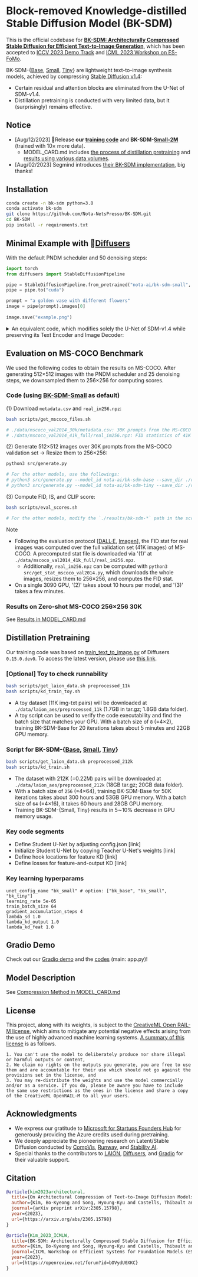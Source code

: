 # Block-removed Knowledge-distilled Stable Diffusion Model (BK-SDM)

This is the official codebase for [**BK-SDM: Architecturally Compressed Stable Diffusion for Efficient Text-to-Image Generation**](https://openreview.net/forum?id=bOVydU0XKC), which has been accepted to [ICCV 2023 Demo Track](https://iccv2023.thecvf.com/) and [ICML 2023 Workshop on ES-FoMo](https://es-fomo.com/).


BK-SDM-{[Base](https://huggingface.co/nota-ai/bk-sdm-base), [Small](https://huggingface.co/nota-ai/bk-sdm-small), [Tiny](https://huggingface.co/nota-ai/bk-sdm-tiny)} are lightweight text-to-image synthesis models, achieved by compressing [Stable Diffusion v1.4](https://huggingface.co/CompVis/stable-diffusion-v1-4): 
  - Certain residual and attention blocks are eliminated from the U-Net of SDM-v1.4.
  - Distillation pretraining is conducted with very limited data, but it (surprisingly) remains effective.

## Notice
  - [Aug/12/2023] 🎉Release **our [training code](https://github.com/Nota-NetsPresso/BK-SDM#distillation-pretraining)** and **BK-SDM-[Small-2M](https://huggingface.co/nota-ai/bk-sdm-small-2m)** (trained with 10× more data). 
    - MODEL_CARD.md includes [the process of distillation pretraining](https://github.com/Nota-NetsPresso/BK-SDM/MODEL_CARD.md#distillation-pretraining) and [results using various data volumes](https://github.com/Nota-NetsPresso/BK-SDM/MODEL_CARD.md#effect-of-different-data-sizes-for-training-bk-sdm-small).
  - [Aug/02/2023] Segmind introduces [their BK-SDM implementation](https://github.com/segmind/distill-sd), big thanks!

 

## Installation
```bash
conda create -n bk-sdm python=3.8
conda activate bk-sdm
git clone https://github.com/Nota-NetsPresso/BK-SDM.git
cd BK-SDM
pip install -r requirements.txt
```

## Minimal Example with 🤗[Diffusers](https://github.com/huggingface/diffusers)

With the default PNDM scheduler and 50 denoising steps:
```python
import torch
from diffusers import StableDiffusionPipeline

pipe = StableDiffusionPipeline.from_pretrained("nota-ai/bk-sdm-small", torch_dtype=torch.float16)
pipe = pipe.to("cuda")

prompt = "a golden vase with different flowers"
image = pipe(prompt).images[0]  
    
image.save("example.png")
```
<details>
<summary>An equivalent code, which modifies solely the U-Net of SDM-v1.4 while preserving its Text Encoder and Image Decoder:</summary>

```python
import torch
from diffusers import StableDiffusionPipeline, UNet2DConditionModel

pipe = StableDiffusionPipeline.from_pretrained("CompVis/stable-diffusion-v1-4", torch_dtype=torch.float16)
pipe.unet = UNet2DConditionModel.from_pretrained("nota-ai/bk-sdm-small", subfolder="unet", torch_dtype=torch.float16)
pipe = pipe.to("cuda")

prompt = "a golden vase with different flowers"
image = pipe(prompt).images[0]  
    
image.save("example.png")
```

</details>


## Evaluation on MS-COCO Benchmark
We used the following codes to obtain the results on MS-COCO. After generating 512×512 images with the PNDM scheduler and 25 denoising steps, we downsampled them to 256×256 for computing scores.

### Code (using [BK-SDM-Small](https://huggingface.co/nota-ai/bk-sdm-small) as default)

(1) Download `metadata.csv` and `real_im256.npz`:
  ```bash
  bash scripts/get_mscoco_files.sh

  # ./data/mscoco_val2014_30k/metadata.csv: 30K prompts from the MS-COCO validation set (used in '(2)')  
  # ./data/mscoco_val2014_41k_full/real_im256.npz: FID statistics of 41K real images (used in '(3)')
  ```

(2) Generate 512×512 images over 30K prompts from the MS-COCO validation set → Resize them to 256×256:
  ```bash
  python3 src/generate.py 

  # For the other models, use the followings:
  # python3 src/generate.py --model_id nota-ai/bk-sdm-base --save_dir ./results/bk-sdm-base
  # python3 src/generate.py --model_id nota-ai/bk-sdm-tiny --save_dir ./results/bk-sdm-tiny  
  ```

(3) Compute FID, IS, and CLIP score:
  ```bash
  bash scripts/eval_scores.sh

  # For the other models, modify the `./results/bk-sdm-*` path in the scripts to specify different models.
  ```
Note
- Following the evaluation protocol [[DALL·E](https://arxiv.org/abs/2102.12092), [Imagen](https://arxiv.org/abs/2205.11487)], the FID stat for real images was computed over the full validation set (41K images) of MS-COCO. A precomputed stat file is downloaded via '(1)' at `./data/mscoco_val2014_41k_full/real_im256.npz`.
  - Additionally, `real_im256.npz` can be computed with `python3 src/get_stat_mscoco_val2014.py`, which downloads the whole images, resizes them to 256×256, and computes the FID stat.
- On a single 3090 GPU, '(2)' takes about 10 hours per model, and '(3)' takes a few minutes.

### Results on Zero-shot MS-COCO 256×256 30K
See [Results in MODEL_CARD.md](https://github.com/Nota-NetsPresso/BK-SDM/MODEL_CARD.md#results-on-ms-coco-benchmark)


## Distillation Pretraining
Our training code was based on [train_text_to_image.py](https://github.com/huggingface/diffusers/tree/v0.15.0/examples/text_to_image) of Diffusers `0.15.0.dev0`. To access the latest version, please use [this link](https://github.com/huggingface/diffusers/blob/main/examples/text_to_image/train_text_to_image.py).

### [Optional] Toy to check runnability
  ```bash
  bash scripts/get_laion_data.sh preprocessed_11k
  bash scripts/kd_train_toy.sh
  ```
- A toy dataset (11K img-txt pairs) will be downloaded at `./data/laion_aes/preprocessed_11k` (1.7GB in tar.gz; 1.8GB data folder).
- A toy script can be used to verify the code executability and find the batch size that matches your GPU. With a batch size of `8` (=4×2), training BK-SDM-Base for 20 iterations takes about 5 minutes and 22GB GPU memory.

### Script for BK-SDM-{[Base](https://huggingface.co/nota-ai/bk-sdm-base), [Small](https://huggingface.co/nota-ai/bk-sdm-small), [Tiny](https://huggingface.co/nota-ai/bk-sdm-tiny)}
  ```bash
  bash scripts/get_laion_data.sh preprocessed_212k
  bash scripts/kd_train.sh
  ```
- The dataset with 212K (=0.22M) pairs will be downloaded at `./data/laion_aes/preprocessed_212k` (18GB tar.gz; 20GB data folder).
- With a batch size of `256` (=4×64), training BK-SDM-Base for 50K iterations takes about 300 hours and 53GB GPU memory. With a batch size of `64` (=4×16), it takes 60 hours and 28GB GPU memory.
- Training BK-SDM-{Small, Tiny} results in 5∼10% decrease in GPU memory usage.


### Key code segments
- Define Student U-Net by adjusting config.json [link]
- Initialize Student U-Net by copying Teacher U-Net's weights [link]
- Define hook locations for feature KD [link]
- Define losses for feature-and-output KD [link]

### Key learning hyperparams
  ```
  unet_config_name "bk_small" # option: ["bk_base", "bk_small", "bk_tiny"]
  learning_rate 5e-05
  train_batch_size 64
  gradient_accumulation_steps 4
  lambda_sd 1.0
  lambda_kd_output 1.0
  lambda_kd_feat 1.0
  ```

## Gradio Demo
Check out our [Gradio demo](https://huggingface.co/spaces/nota-ai/compressed-stable-diffusion) and the [codes](https://huggingface.co/spaces/nota-ai/compressed-stable-diffusion/tree/main) (main: app.py)!

## Model Description
See [Compression Method in MODEL_CARD.md](https://github.com/Nota-NetsPresso/BK-SDM/MODEL_CARD.md#compression-method)


## License
This project, along with its weights, is subject to the [CreativeML Open RAIL-M license](LICENSE), which aims to mitigate any potential negative effects arising from the use of highly advanced machine learning systems. [A summary of this license](https://huggingface.co/blog/stable_diffusion#license) is as follows.

```
1. You can't use the model to deliberately produce nor share illegal or harmful outputs or content,
2. We claim no rights on the outputs you generate, you are free to use them and are accountable for their use which should not go against the provisions set in the license, and
3. You may re-distribute the weights and use the model commercially and/or as a service. If you do, please be aware you have to include the same use restrictions as the ones in the license and share a copy of the CreativeML OpenRAIL-M to all your users.
```


## Acknowledgments
- We express our gratitude to [Microsoft for Startups Founders Hub](https://www.microsoft.com/en-us/startups) for generously providing the Azure credits used during pretraining.
- We deeply appreciate the pioneering research on Latent/Stable Diffusion conducted by [CompVis](https://github.com/CompVis/latent-diffusion), [Runway](https://runwayml.com/), and [Stability AI](https://stability.ai/).
- Special thanks to the contributors to [LAION](https://laion.ai/), [Diffusers](https://github.com/huggingface/diffusers), and [Gradio](https://www.gradio.app/) for their valuable support.


## Citation
```bibtex
@article{kim2023architectural,
  title={On Architectural Compression of Text-to-Image Diffusion Models},
  author={Kim, Bo-Kyeong and Song, Hyoung-Kyu and Castells, Thibault and Choi, Shinkook},
  journal={arXiv preprint arXiv:2305.15798},
  year={2023},
  url={https://arxiv.org/abs/2305.15798}
}
```
```bibtex
@article{Kim_2023_ICMLW,
  title={BK-SDM: Architecturally Compressed Stable Diffusion for Efficient Text-to-Image Generation},
  author={Kim, Bo-Kyeong and Song, Hyoung-Kyu and Castells, Thibault and Choi, Shinkook},
  journal={ICML Workshop on Efficient Systems for Foundation Models (ES-FoMo)},
  year={2023},
  url={https://openreview.net/forum?id=bOVydU0XKC}
}
```
